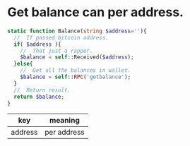 Get balance can per address.
===

```php
static function Balance(string $address=''){
  //  If passed bitcoin address.
  if( $address ){
    //  That just a rapper.
    $balance = self::Received($address);
  }else{
    //  Get all the balances in wallet.
    $balance = self::RPC('getbalance');
  }
  //  Return result.
  return $balance;
}
```

| key     | meaning |
| ------- | ------- |
| address | per address |
